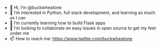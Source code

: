 - 👋 Hi, I’m @buckwheatone
- 👀 I’m interested in Python, full stack development, and learning as much as I can
- 🌱 I’m currently learning how to build Flask apps 
- 💞️ I’m looking to collaborate on easy issues in open source to get my feet under me
- 📫 How to reach me: https://www.twitter.com/buckwheatone

<!---
buckwheatone/buckwheatone is a ✨ special ✨ repository because its `README.md` (this file) appears on your GitHub profile.
You can click the Preview link to take a look at your changes.
--->
